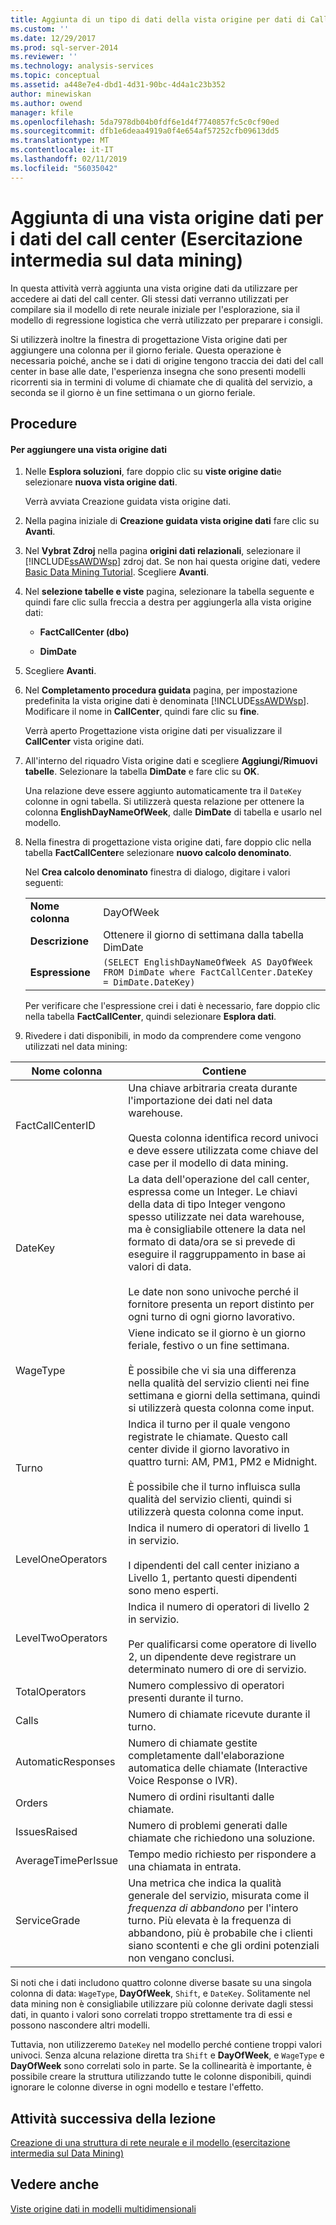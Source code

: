 ```yaml
---
title: Aggiunta di un tipo di dati della vista origine per dati di Call Center (esercitazione intermedia di Data Mining) | Microsoft Docs
ms.custom: ''
ms.date: 12/29/2017
ms.prod: sql-server-2014
ms.reviewer: ''
ms.technology: analysis-services
ms.topic: conceptual
ms.assetid: a448e7e4-dbd1-4d31-90bc-4d4a1c23b352
author: minewiskan
ms.author: owend
manager: kfile
ms.openlocfilehash: 5da7978db04b0fdf6e1d4f7740857fc5c0cf90ed
ms.sourcegitcommit: dfb1e6deaa4919a0f4e654af57252cfb09613dd5
ms.translationtype: MT
ms.contentlocale: it-IT
ms.lasthandoff: 02/11/2019
ms.locfileid: "56035042"
---
```

# <a name="adding-a-data-source-view-for-call-center-data-intermediate-data-mining-tutorial"></a>Aggiunta di una vista origine dati per i dati del call center (Esercitazione intermedia sul data mining)
  In questa attività verrà aggiunta una vista origine dati da utilizzare per accedere ai dati del call center. Gli stessi dati verranno utilizzati per compilare sia il modello di rete neurale iniziale per l'esplorazione, sia il modello di regressione logistica che verrà utilizzato per preparare i consigli.  
  
 Si utilizzerà inoltre la finestra di progettazione Vista origine dati per aggiungere una colonna per il giorno feriale. Questa operazione è necessaria poiché, anche se i dati di origine tengono traccia dei dati del call center in base alle date, l'esperienza insegna che sono presenti modelli ricorrenti sia in termini di volume di chiamate che di qualità del servizio, a seconda se il giorno è un fine settimana o un giorno feriale.  
  
## <a name="procedures"></a>Procedure  
  
#### <a name="to-add-a-data-source-view"></a>Per aggiungere una vista origine dati  
  
1.  Nelle **Esplora soluzioni**, fare doppio clic su **viste origine dati**e selezionare **nuova vista origine dati**.  
  
     Verrà avviata Creazione guidata vista origine dati.  
  
2.  Nella pagina iniziale di **Creazione guidata vista origine dati** fare clic su **Avanti**.  
  
3.  Nel **Vybrat Zdroj** nella pagina **origini dati relazionali**, selezionare il [!INCLUDE[ssAWDWsp](../includes/ssawdwsp-md.md)] zdroj dat. Se non hai questa origine dati, vedere [Basic Data Mining Tutorial](../../2014/tutorials/basic-data-mining-tutorial.md). Scegliere **Avanti**.  
  
4.  Nel **selezione tabelle e viste** pagina, selezionare la tabella seguente e quindi fare clic sulla freccia a destra per aggiungerla alla vista origine dati:  
  
    -   **FactCallCenter (dbo)**  
  
    -   **DimDate**  
  
5.  Scegliere **Avanti**.  
  
6.  Nel **Completamento procedura guidata** pagina, per impostazione predefinita la vista origine dati è denominata [!INCLUDE[ssAWDWsp](../includes/ssawdwsp-md.md)]. Modificare il nome in **CallCenter**, quindi fare clic su **fine**.  
  
     Verrà aperto Progettazione vista origine dati per visualizzare il **CallCenter** vista origine dati.  
  
7.  All'interno del riquadro Vista origine dati e scegliere **Aggiungi/Rimuovi tabelle**. Selezionare la tabella **DimDate** e fare clic su **OK**.  
  
     Una relazione deve essere aggiunto automaticamente tra il `DateKey` colonne in ogni tabella. Si utilizzerà questa relazione per ottenere la colonna **EnglishDayNameOfWeek**, dalle **DimDate** di tabella e usarlo nel modello.  
  
8.  Nella finestra di progettazione vista origine dati, fare doppio clic nella tabella **FactCallCenter**e selezionare **nuovo calcolo denominato**.  
  
     Nel **Crea calcolo denominato** finestra di dialogo, digitare i valori seguenti:  
  
    |||  
    |-|-|  
    |**Nome colonna**|DayOfWeek|  
    |**Descrizione**|Ottenere il giorno di settimana dalla tabella DimDate|  
    |**Espressione**|`(SELECT EnglishDayNameOfWeek AS DayOfWeek FROM DimDate where FactCallCenter.DateKey = DimDate.DateKey)`|  
  
     Per verificare che l'espressione crei i dati è necessario, fare doppio clic nella tabella **FactCallCenter**, quindi selezionare **Esplora dati**.  
  
9. Rivedere i dati disponibili, in modo da comprendere come vengono utilizzati nel data mining:  
  
|Nome colonna|Contiene|  
|-----------------|--------------|  
|FactCallCenterID|Una chiave arbitraria creata durante l'importazione dei dati nel data warehouse.<br /><br /> Questa colonna identifica record univoci e deve essere utilizzata come chiave del case per il modello di data mining.|  
|DateKey|La data dell'operazione del call center, espressa come un Integer. Le chiavi della data di tipo Integer vengono spesso utilizzate nei data warehouse, ma è consigliabile ottenere la data nel formato di data/ora se si prevede di eseguire il raggruppamento in base ai valori di data.<br /><br /> Le date non sono univoche perché il fornitore presenta un report distinto per ogni turno di ogni giorno lavorativo.|  
|WageType|Viene indicato se il giorno è un giorno feriale, festivo o un fine settimana.<br /><br /> È possibile che vi sia una differenza nella qualità del servizio clienti nei fine settimana e giorni della settimana, quindi si utilizzerà questa colonna come input.|  
|Turno|Indica il turno per il quale vengono registrate le chiamate. Questo call center divide il giorno lavorativo in quattro turni: AM, PM1, PM2 e Midnight.<br /><br /> È possibile che il turno influisca sulla qualità del servizio clienti, quindi si utilizzerà questa colonna come input.|  
|LevelOneOperators|Indica il numero di operatori di livello 1 in servizio.<br /><br /> I dipendenti del call center iniziano a Livello 1, pertanto questi dipendenti sono meno esperti.|  
|LevelTwoOperators|Indica il numero di operatori di livello 2 in servizio.<br /><br /> Per qualificarsi come operatore di livello 2, un dipendente deve registrare un determinato numero di ore di servizio.|  
|TotalOperators|Numero complessivo di operatori presenti durante il turno.|  
|Calls|Numero di chiamate ricevute durante il turno.|  
|AutomaticResponses|Numero di chiamate gestite completamente dall'elaborazione automatica delle chiamate (Interactive Voice Response o IVR).|  
|Orders|Numero di ordini risultanti dalle chiamate.|  
|IssuesRaised|Numero di problemi generati dalle chiamate che richiedono una soluzione.|  
|AverageTimePerIssue|Tempo medio richiesto per rispondere a una chiamata in entrata.|  
|ServiceGrade|Una metrica che indica la qualità generale del servizio, misurata come il *frequenza di abbandono* per l'intero turno. Più elevata è la frequenza di abbandono, più è probabile che i clienti siano scontenti e che gli ordini potenziali non vengano conclusi.|  
  
 Si noti che i dati includono quattro colonne diverse basate su una singola colonna di data: `WageType`, **DayOfWeek**, `Shift`, e `DateKey`. Solitamente nel data mining non è consigliabile utilizzare più colonne derivate dagli stessi dati, in quanto i valori sono correlati troppo strettamente tra di essi e possono nascondere altri modelli.  
  
 Tuttavia, non utilizzeremo `DateKey` nel modello perché contiene troppi valori univoci. Senza alcuna relazione diretta tra `Shift` e **DayOfWeek**, e `WageType` e **DayOfWeek** sono correlati solo in parte. Se la collinearità è importante, è possibile creare la struttura utilizzando tutte le colonne disponibili, quindi ignorare le colonne diverse in ogni modello e testare l'effetto.  
  
## <a name="next-task-in-lesson"></a>Attività successiva della lezione  
 [Creazione di una struttura di rete neurale e il modello &#40;esercitazione intermedia sul Data Mining&#41;](../../2014/tutorials/creating-a-neural-network-structure-and-model-intermediate-data-mining-tutorial.md)  
  
## <a name="see-also"></a>Vedere anche  
 [Viste origine dati in modelli multidimensionali](../analysis-services/multidimensional-models/data-source-views-in-multidimensional-models.md)  
  
  
